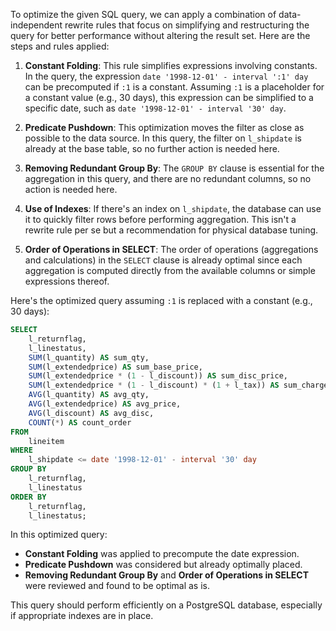 To optimize the given SQL query, we can apply a combination of data-independent rewrite rules that focus on simplifying and restructuring the query for better performance without altering the result set. Here are the steps and rules applied:

1. **Constant Folding**: This rule simplifies expressions involving constants. In the query, the expression `date '1998-12-01' - interval ':1' day` can be precomputed if `:1` is a constant. Assuming `:1` is a placeholder for a constant value (e.g., 30 days), this expression can be simplified to a specific date, such as `date '1998-12-01' - interval '30' day`.

2. **Predicate Pushdown**: This optimization moves the filter as close as possible to the data source. In this query, the filter on `l_shipdate` is already at the base table, so no further action is needed here.

3. **Removing Redundant Group By**: The `GROUP BY` clause is essential for the aggregation in this query, and there are no redundant columns, so no action is needed here.

4. **Use of Indexes**: If there's an index on `l_shipdate`, the database can use it to quickly filter rows before performing aggregation. This isn't a rewrite rule per se but a recommendation for physical database tuning.

5. **Order of Operations in SELECT**: The order of operations (aggregations and calculations) in the `SELECT` clause is already optimal since each aggregation is computed directly from the available columns or simple expressions thereof.

Here's the optimized query assuming `:1` is replaced with a constant (e.g., 30 days):

```sql
SELECT 
    l_returnflag, 
    l_linestatus, 
    SUM(l_quantity) AS sum_qty, 
    SUM(l_extendedprice) AS sum_base_price, 
    SUM(l_extendedprice * (1 - l_discount)) AS sum_disc_price, 
    SUM(l_extendedprice * (1 - l_discount) * (1 + l_tax)) AS sum_charge, 
    AVG(l_quantity) AS avg_qty, 
    AVG(l_extendedprice) AS avg_price, 
    AVG(l_discount) AS avg_disc, 
    COUNT(*) AS count_order 
FROM 
    lineitem 
WHERE 
    l_shipdate <= date '1998-12-01' - interval '30' day 
GROUP BY 
    l_returnflag, 
    l_linestatus 
ORDER BY 
    l_returnflag, 
    l_linestatus;
```

In this optimized query:
- **Constant Folding** was applied to precompute the date expression.
- **Predicate Pushdown** was considered but already optimally placed.
- **Removing Redundant Group By** and **Order of Operations in SELECT** were reviewed and found to be optimal as is.

This query should perform efficiently on a PostgreSQL database, especially if appropriate indexes are in place.